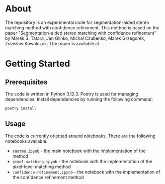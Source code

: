# About

The repository is an experimental code for segmentation-aided stereo matching method with confidence refinement. This method is based on the paper "Segmentation-aided stereo matching with confidence refinement" by Marek S. Tatara, Jan Glinko, Michał Czubenko, Marek Grzegorek, Zdzisław Kowalczuk. The paper is available at ...

# Getting Started

## Prerequisites

The code is written in Python 3.12.3. Poetry is used for managing dependencies. Install dependencies by running the following command:

```bash
poetry install
```

## Usage

The code is currently oriented around notebooks. There are the following notebooks available:
- `sastma.ipynb` - the main notebook with the implementation of the method
- `pixel-matching.ipynb` - the notebook with the implementation of the pixel-level matching method
- `confidence-refinement.ipynb` - the notebook with the implementation of the confidence refinement method

